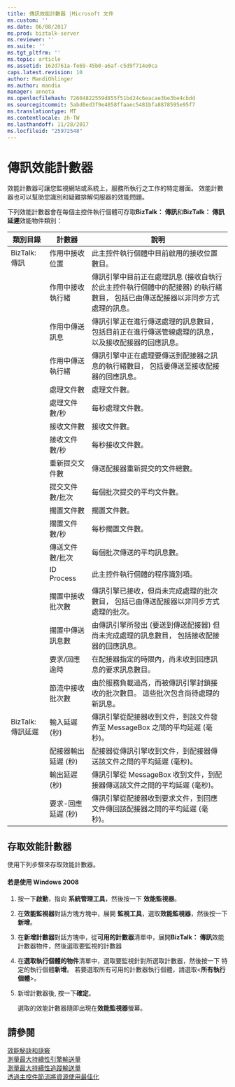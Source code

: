 ```yaml
---
title: 傳訊效能計數器 |Microsoft 文件
ms.custom: ''
ms.date: 06/08/2017
ms.prod: biztalk-server
ms.reviewer: ''
ms.suite: ''
ms.tgt_pltfrm: ''
ms.topic: article
ms.assetid: 162d761a-fe69-45b0-a6af-c5d9f714e0ca
caps.latest.revision: 10
author: MandiOhlinger
ms.author: mandia
manager: anneta
ms.openlocfilehash: 72604822559d855f51bd24c6eacae3be3be4cbdd
ms.sourcegitcommit: 5abd0ed3f9e4858ffaaec5481bfa8878595e95f7
ms.translationtype: MT
ms.contentlocale: zh-TW
ms.lasthandoff: 11/28/2017
ms.locfileid: "25972548"
---
```

# <a name="messaging-performance-counters"></a>傳訊效能計數器
效能計數器可讓您監視網站或系統上，服務所執行之工作的特定層面。 效能計數器也可以幫助您識別和疑難排解伺服器的效能問題。  
  
 下列效能計數器會在每個主控件執行個體可存取**BizTalk： 傳訊**和**BizTalk： 傳訊延遲**效能物件類別：  
  
|**類別目錄**|**計數器**|**說明**|  
|------------------|-----------------|---------------------|  
|BizTalk:傳訊|作用中接收位置|此主控件執行個體中目前啟用的接收位置數目。|  
||作用中接收執行緒|傳訊引擎中目前正在處理訊息 (接收自執行於此主控件執行個體中的配接器) 的執行緒數目， 包括已由傳送配接器以非同步方式處理的訊息。|  
||作用中傳送訊息|傳訊引擎正在進行傳送處理的訊息數目， 包括目前正在進行傳送管線處理的訊息，以及接收配接器的回應訊息。|  
||作用中傳送執行緒|傳訊引擎中正在處理要傳送到配接器之訊息的執行緒數目， 包括要傳送至接收配接器的回應訊息。|  
||處理文件數|處理文件數。|  
||處理文件數/秒|每秒處理文件數。|  
||接收文件數|接收文件數。|  
||接收文件數/秒|每秒接收文件數。|  
||重新提交文件數|傳送配接器重新提交的文件總數。|  
||提交文件數/批次|每個批次提交的平均文件數。|  
||擱置文件數|擱置文件數。|  
||擱置文件數/秒|每秒擱置文件數。|  
||傳送文件數/批次|每個批次傳送的平均訊息數。|  
||ID Process|此主控件執行個體的程序識別項。|  
||擱置中接收批次數|傳訊引擎已接收，但尚未完成處理的批次數目， 包括已由傳送配接器以非同步方式處理的批次。|  
||擱置中傳送訊息數|由傳訊引擎所發出 (要送到傳送配接器) 但尚未完成處理的訊息數目， 包括接收配接器的回應訊息。|  
||要求/回應逾時|在配接器指定的時限內，尚未收到回應訊息的要求訊息數目。|  
||節流中接收批次數|由於服務負載過高，而被傳訊引擎封鎖接收的批次數目。 這些批次包含尚待處理的新訊息。|  
|BizTalk:傳訊延遲|輸入延遲 (秒)|傳訊引擎從配接器收到文件，到該文件發佈至 MessageBox 之間的平均延遲 (毫秒)。|  
||配接器輸出延遲 (秒)|配接器從傳訊引擎收到文件，到配接器傳送該文件之間的平均延遲 (毫秒)。|  
||輸出延遲 (秒)|傳訊引擎從 MessageBox 收到文件，到配接器傳送該文件之間的平均延遲 (毫秒)。|  
||要求-回應延遲 (秒)|傳訊引擎從配接器收到要求文件，到回應文件傳回該配接器之間的平均延遲 (毫秒)。|  
  
## <a name="to-access-performance-counters"></a>存取效能計數器  
 使用下列步驟來存取效能計數器。  
  
#### <a name="if-you-are-using-windows-2008"></a>若是使用 Windows 2008  
  
1.  按一下**啟動**，指向 **系統管理工具**，然後按一下 **效能監視器**。  
  
2.  在**效能監視器**對話方塊方塊中，展開 **監視工具**，選取**效能監視器**，然後按一下 **新增**。  
  
3.  在**新增計數器**對話方塊中，從**可用的計數器**清單中，展開**BizTalk： 傳訊**效能計數器物件，然後選取要監視的計數器  
  
4.  在**選取執行個體的物件**清單中，選取要監視針對所選取計數器，然後按一下 特定的執行個體**新增**。  若要選取所有可用的計數器執行個體，請選取\<**所有執行個體**\>。  
  
5.  新增計數器後, 按一下**確定**。  
  
     選取的效能計數器隨即出現在**效能監視器**螢幕。  
  
## <a name="see-also"></a>請參閱  
 [效能秘訣和訣竅](../core/performance-tips-and-tricks.md)   
 [測量最大持續性引擎輸送量](../core/measuring-maximum-sustainable-engine-throughput.md)   
 [測量最大持續性追蹤輸送量](../core/measuring-maximum-sustainable-tracking-throughput.md)   
 [透過主控件節流將資源使用最佳化](../core/optimizing-resource-usage-through-host-throttling.md)
